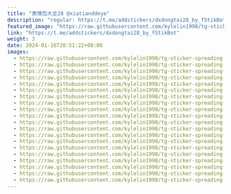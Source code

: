 ```yaml
---
title: "表情包大全28 @xiatianddeye"
description: "regular: https://t.me/addstickers/dxdongtai28_by_fStikBot"
featured_image: "https://raw.githubusercontent.com/kylelin1998/tg-sticker-spreading-worldwide-images/main/img/23fecfbc-cb96-4474-af31-7807abc772f8.jpg"
link: "https://t.me/addstickers/dxdongtai28_by_fStikBot"
weight: 3
date: 2024-01-16T20:51:22+08:00
images:
  - https://raw.githubusercontent.com/kylelin1998/tg-sticker-spreading-worldwide-images/main/img/23fecfbc-cb96-4474-af31-7807abc772f8.jpg
  - https://raw.githubusercontent.com/kylelin1998/tg-sticker-spreading-worldwide-images/main/img/49d970e8-4ae9-4ae6-97cc-764cd14df2a9.jpg
  - https://raw.githubusercontent.com/kylelin1998/tg-sticker-spreading-worldwide-images/main/img/af40d5ac-f05f-4e53-a905-7465f79ef983.jpg
  - https://raw.githubusercontent.com/kylelin1998/tg-sticker-spreading-worldwide-images/main/img/2f713b60-2470-456a-a6cc-f58463829b0c.jpg
  - https://raw.githubusercontent.com/kylelin1998/tg-sticker-spreading-worldwide-images/main/img/1fe055c4-5661-4bce-945d-417615042e7c.jpg
  - https://raw.githubusercontent.com/kylelin1998/tg-sticker-spreading-worldwide-images/main/img/fa893989-b19f-48f5-8a74-6ab733043aff.jpg
  - https://raw.githubusercontent.com/kylelin1998/tg-sticker-spreading-worldwide-images/main/img/5be8176b-e64d-4607-a8a4-51918ecdacc7.jpg
  - https://raw.githubusercontent.com/kylelin1998/tg-sticker-spreading-worldwide-images/main/img/1d3f56dd-cf1a-4463-b55f-c90d07571f47.jpg
  - https://raw.githubusercontent.com/kylelin1998/tg-sticker-spreading-worldwide-images/main/img/824f2d7e-87fa-48d9-8f41-364d7be19a5b.jpg
  - https://raw.githubusercontent.com/kylelin1998/tg-sticker-spreading-worldwide-images/main/img/c22baa6c-a6cc-4292-a4b5-6e92206de2b0.jpg
  - https://raw.githubusercontent.com/kylelin1998/tg-sticker-spreading-worldwide-images/main/img/09bed5a7-33ce-4445-95be-b554a1e2cffe.jpg
  - https://raw.githubusercontent.com/kylelin1998/tg-sticker-spreading-worldwide-images/main/img/6932573e-5c5b-468f-95f1-34c91193dccf.jpg
  - https://raw.githubusercontent.com/kylelin1998/tg-sticker-spreading-worldwide-images/main/img/08c9d423-9ad5-4980-a4fa-76b868560f47.jpg
  - https://raw.githubusercontent.com/kylelin1998/tg-sticker-spreading-worldwide-images/main/img/ba2f0cad-8fcf-4f60-b600-bf46501e1cae.jpg
  - https://raw.githubusercontent.com/kylelin1998/tg-sticker-spreading-worldwide-images/main/img/b919dff1-84da-404e-899c-9646959f389d.jpg
  - https://raw.githubusercontent.com/kylelin1998/tg-sticker-spreading-worldwide-images/main/img/3f66d758-4baa-4bfc-b7f6-a2e3d78af44b.jpg
  - https://raw.githubusercontent.com/kylelin1998/tg-sticker-spreading-worldwide-images/main/img/927363f0-f211-4479-8d50-d4cd54e61921.jpg
  - https://raw.githubusercontent.com/kylelin1998/tg-sticker-spreading-worldwide-images/main/img/98879fb6-7ce7-4cdc-853e-34fce62a33fe.jpg
  - https://raw.githubusercontent.com/kylelin1998/tg-sticker-spreading-worldwide-images/main/img/aeef9b74-2280-4b6a-909b-ca1a8ca4deab.jpg
  - https://raw.githubusercontent.com/kylelin1998/tg-sticker-spreading-worldwide-images/main/img/740c7b0d-b5da-45ca-ae0c-e21065aa3a32.jpg
---
```

